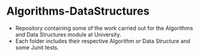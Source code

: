 # Algorithms-DataStructures
- Repository containing some of the work carried out for the Algorithms and Data Structures module at University. 
- Each folder includes their respective Algorithm or Data Structure and some Junit tests.
